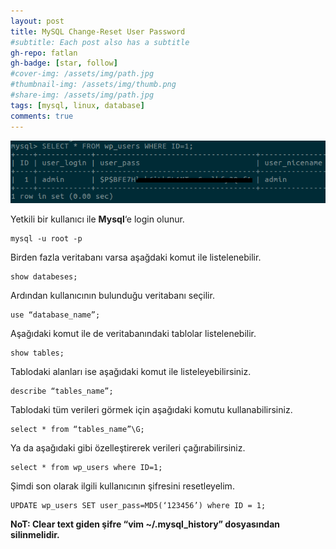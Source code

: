 ```yaml
---
layout: post
title: MySQL Change-Reset User Password
#subtitle: Each post also has a subtitle
gh-repo: fatlan
gh-badge: [star, follow]
#cover-img: /assets/img/path.jpg
#thumbnail-img: /assets/img/thumb.png
#share-img: /assets/img/path.jpg
tags: [mysql, linux, database]
comments: true
---
```

![Crepe](assets/img/mysql-pass-re/m-p-res01.png)

Yetkili bir kullanıcı ile **Mysql**‘e login olunur.

~~~
mysql -u root -p
~~~

Birden fazla veritabanı varsa aşağdaki komut ile listelenebilir.

~~~
show databeses;
~~~

Ardından kullanıcının bulunduğu veritabanı seçilir.

~~~
use “database_name”;
~~~

Aşağıdaki komut ile de veritabanındaki tablolar listelenebilir.

~~~
show tables;
~~~

Tablodaki alanları ise aşağıdaki komut ile listeleyebilirsiniz.

~~~
describe “tables_name”;
~~~

Tablodaki tüm verileri görmek için aşağıdaki komutu kullanabilirsiniz.

~~~
select * from “tables_name”\G;
~~~

Ya da aşağıdaki gibi özelleştirerek verileri çağırabilirsiniz.

~~~
select * from wp_users where ID=1;
~~~

Şimdi son olarak ilgili kullanıcının şifresini resetleyelim.

~~~
UPDATE wp_users SET user_pass=MD5(‘123456’) where ID = 1;
~~~

**NoT: Clear text giden şifre “vim ~/.mysql_history” dosyasından silinmelidir.**
